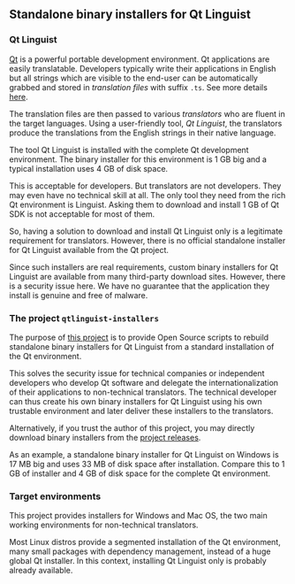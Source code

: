 ## Standalone binary installers for Qt Linguist

### Qt Linguist

[Qt](https://www.qt.io/) is a powerful portable development environment.
Qt applications are easily translatable. Developers typically write their
applications in English but all strings which are visible to the end-user
can be automatically grabbed and stored in *translation files* with
suffix `.ts`. See more details [here](http://doc.qt.io/qt-5/internationalization.html).

The translation files are then passed to various *translators* who are fluent
in the target languages. Using a user-friendly tool, *Qt Linguist*, the translators
produce the translations from the English strings in their native language.

The tool Qt Linguist is installed with the complete Qt development environment.
The binary installer for this environment is 1 GB big and a typical installation
uses 4 GB of disk space.

This is acceptable for developers. But translators are not developers. They may even
have no technical skill at all. The only tool they need from the rich Qt environment
is Linguist. Asking them to download and install 1 GB of Qt SDK is not acceptable for
most of them.

So, having a solution to download and install Qt Linguist only is a legitimate
requirement for translators. However, there is no official standalone installer
for Qt Linguist available from the Qt project.

Since such installers are real requirements, custom binary installers for Qt Linguist
are available from many third-party download sites. However, there is a security issue
here. We have no guarantee that the application they install is genuine and free of malware.

### The project `qtlinguist-installers`

The purpose of [this project](https://github.com/lelegard/qtlinguist-installers/)
is to provide Open Source scripts to rebuild standalone binary installers for
Qt Linguist from a standard installation of the Qt environment.

This solves the security issue for technical companies or independent developers
who develop Qt software and delegate the internationalization of their applications
to non-technical translators. The technical developer can thus create his own
binary installers for Qt Linguist using his own trustable environment and later
deliver these installers to the translators.

Alternatively, if you trust the author of this project, you may directly download
binary installers from the [project releases](https://github.com/lelegard/qtlinguist-installers/releases).

As an example, a standalone binary installer for Qt Linguist on Windows is 17 MB
big and uses 33 MB of disk space after installation. Compare this to 1 GB of
installer and 4 GB of disk space for the complete Qt environment.

### Target environments

This project provides installers for Windows and Mac OS, the two main working
environments for non-technical translators.

Most Linux distros provide a segmented installation of the Qt environment,
many small packages with dependency management, instead of a huge
global Qt installer. In this context, installing Qt Linguist only is
probably already available.
